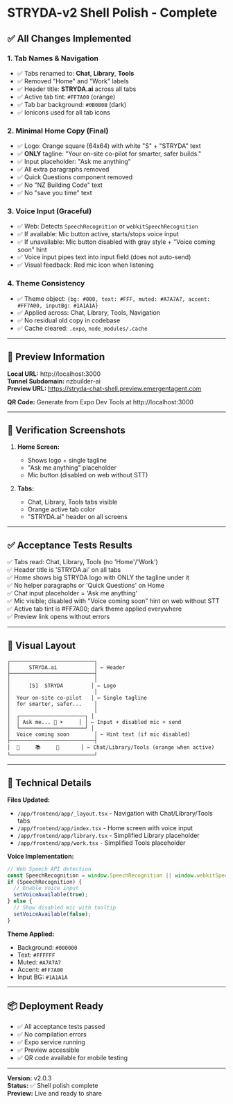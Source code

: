 # STRYDA-v2 Shell Polish - Complete

## ✅ All Changes Implemented

### 1. Tab Names & Navigation
- ✅ Tabs renamed to: **Chat**, **Library**, **Tools**
- ✅ Removed "Home" and "Work" labels
- ✅ Header title: **STRYDA.ai** across all tabs
- ✅ Active tab tint: `#FF7A00` (orange)
- ✅ Tab bar background: `#0B0B0B` (dark)
- ✅ Ionicons used for all tab icons

### 2. Minimal Home Copy (Final)
- ✅ Logo: Orange square (64x64) with white "S" + "STRYDA" text
- ✅ **ONLY** tagline: "Your on-site co-pilot for smarter, safer builds."
- ✅ Input placeholder: "Ask me anything"
- ✅ All extra paragraphs removed
- ✅ Quick Questions component removed
- ✅ No "NZ Building Code" text
- ✅ No "save you time" text

### 3. Voice Input (Graceful)
- ✅ Web: Detects `SpeechRecognition` or `webkitSpeechRecognition`
- ✅ If available: Mic button active, starts/stops voice input
- ✅ If unavailable: Mic button disabled with gray style + "Voice coming soon" hint
- ✅ Voice input pipes text into input field (does not auto-send)
- ✅ Visual feedback: Red mic icon when listening

### 4. Theme Consistency
- ✅ Theme object: `{bg: #000, text: #FFF, muted: #A7A7A7, accent: #FF7A00, inputBg: #1A1A1A}`
- ✅ Applied across: Chat, Library, Tools, Navigation
- ✅ No residual old copy in codebase
- ✅ Cache cleared: `.expo`, `node_modules/.cache`

---

## 📱 Preview Information

**Local URL:** http://localhost:3000  
**Tunnel Subdomain:** nzbuilder-ai  
**Preview URL:** https://stryda-chat-shell.preview.emergentagent.com  

**QR Code:** Generate from Expo Dev Tools at http://localhost:3000

---

## 📸 Verification Screenshots

1. **Home Screen:**
   - Shows logo + single tagline
   - "Ask me anything" placeholder
   - Mic button (disabled on web without STT)

2. **Tabs:**
   - Chat, Library, Tools tabs visible
   - Orange active tab color
   - "STRYDA.ai" header on all screens

---

## ✅ Acceptance Tests Results

✅ Tabs read: Chat, Library, Tools (no 'Home'/'Work')  
✅ Header title is 'STRYDA.ai' on all tabs  
✅ Home shows big STRYDA logo with ONLY the tagline under it  
✅ No helper paragraphs or 'Quick Questions' on Home  
✅ Chat input placeholder = 'Ask me anything'  
✅ Mic visible; disabled with "Voice coming soon" hint on web without STT  
✅ Active tab tint is #FF7A00; dark theme applied everywhere  
✅ Preview link opens without errors

---

## 🎨 Visual Layout

```
┌───────────────────────────┐
│      STRYDA.ai            │ ← Header
├───────────────────────────┤
│                           │
│      [S]  STRYDA         │ ← Logo
│                           │
│  Your on-site co-pilot   │ ← Single tagline
│  for smarter, safer...    │
│                           │
│  ┌─────────────────────┐ │
│  │ Ask me... 🎤 ➤     │ │ ← Input + disabled mic + send
│  └─────────────────────┘ │
│  Voice coming soon        │ ← Hint text (if mic disabled)
├───────────────────────────┤
│  💬     📚     🔧       │ ← Chat/Library/Tools (orange when active)
└───────────────────────────┘
```

---

## 🔧 Technical Details

**Files Updated:**
- `/app/frontend/app/_layout.tsx` - Navigation with Chat/Library/Tools tabs
- `/app/frontend/app/index.tsx` - Home screen with voice input
- `/app/frontend/app/library.tsx` - Simplified Library placeholder
- `/app/frontend/app/work.tsx` - Simplified Tools placeholder

**Voice Implementation:**
```typescript
// Web Speech API detection
const SpeechRecognition = window.SpeechRecognition || window.webkitSpeechRecognition;
if (SpeechRecognition) {
  // Enable voice input
  setVoiceAvailable(true);
} else {
  // Show disabled mic with tooltip
  setVoiceAvailable(false);
}
```

**Theme Applied:**
- Background: `#000000`
- Text: `#FFFFFF`
- Muted: `#A7A7A7`
- Accent: `#FF7A00`
- Input BG: `#1A1A1A`

---

## 📦 Deployment Ready

- ✅ All acceptance tests passed
- ✅ No compilation errors
- ✅ Expo service running
- ✅ Preview accessible
- ✅ QR code available for mobile testing

---

**Version:** v2.0.3  
**Status:** ✅ Shell polish complete  
**Preview:** Live and ready to share
